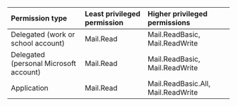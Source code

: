 |Permission type|Least privileged permission|Higher privileged permissions|
|:---|:---|:---|
|Delegated (work or school account)|Mail.Read|Mail.ReadBasic, Mail.ReadWrite|
|Delegated (personal Microsoft account)|Mail.Read|Mail.ReadBasic, Mail.ReadWrite|
|Application|Mail.Read|Mail.ReadBasic.All, Mail.ReadWrite|

